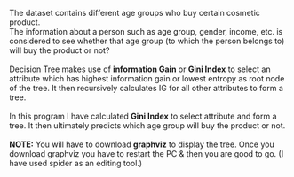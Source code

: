 The dataset contains different age groups who buy certain cosmetic product.</br>
The information about a person such as age group, gender, income, etc. is considered to see whether that age group (to which the person belongs to) will buy the product or not?</br></br>
Decision Tree makes use of <b>information Gain</b> or <b>Gini Index</b> to select an attribute which has highest information gain or lowest entropy as root node of the tree. It then recursively calculates IG for all other attributes to form a tree.</br></br>
In this program I have calculated <b>Gini Index</b> to select attribute and form a tree. It then ultimately predicts which age group will buy the product or not.</br>
</br><b>NOTE:</b> You will have to download <b>graphviz</b> to display the tree. Once you download graphviz you have to restart the PC & then you are good to go.
(I have used spider as an editing tool.)
